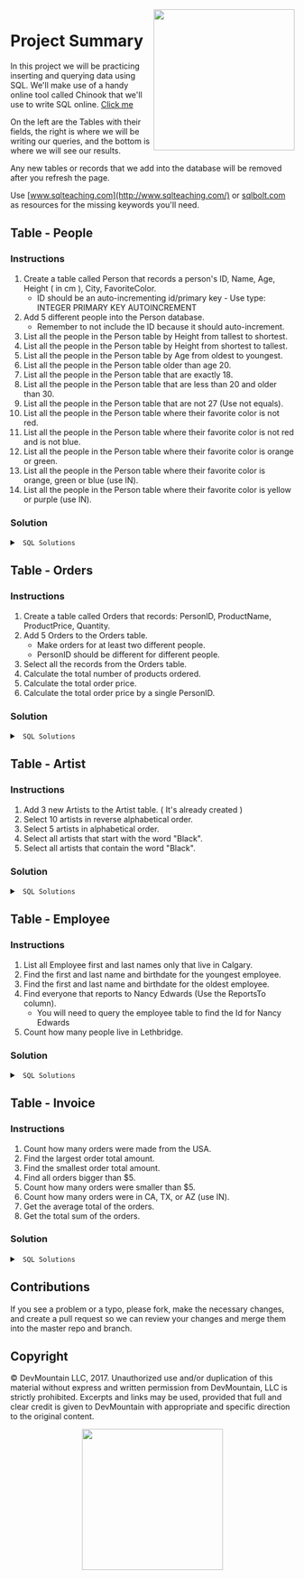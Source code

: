 <img src="https://devmounta.in/img/logowhiteblue.png" width="250" align="right">

# Project Summary

In this project we will be practicing inserting and querying data using SQL. We'll make use of a handy online tool called Chinook that we'll use to write SQL online. <a href="http://jxs.me/chinook-web/">Click me</a>

On the left are the Tables with their fields, the right is where we will be writing our queries, and the bottom is where we will see our results.

Any new tables or records that we add into the database will be removed after you refresh the page.

Use [www.sqlteaching.com](http://www.sqlteaching.com/) or [sqlbolt.com](http://sqlbolt.com/) as resources for the missing keywords you'll need.

## Table - People

### Instructions

1.  Create a table called Person that records a person's ID, Name, Age, Height ( in cm ), City, FavoriteColor.
    - ID should be an auto-incrementing id/primary key - Use type: INTEGER PRIMARY KEY AUTOINCREMENT
2.  Add 5 different people into the Person database.
    - Remember to not include the ID because it should auto-increment.
3.  List all the people in the Person table by Height from tallest to shortest.
4.  List all the people in the Person table by Height from shortest to tallest.
5.  List all the people in the Person table by Age from oldest to youngest.
6.  List all the people in the Person table older than age 20.
7.  List all the people in the Person table that are exactly 18.
8.  List all the people in the Person table that are less than 20 and older than 30.
9.  List all the people in the Person table that are not 27 (Use not equals).
10. List all the people in the Person table where their favorite color is not red.
11. List all the people in the Person table where their favorite color is not red and is not blue.
12. List all the people in the Person table where their favorite color is orange or green.
13. List all the people in the Person table where their favorite color is orange, green or blue (use IN).
14. List all the people in the Person table where their favorite color is yellow or purple (use IN).

### Solution

<details>

<summary> <code> SQL Solutions </code> </summary>

<details>

<summary> <code> #1 </code> </summary>

```sql
CREATE TABLE Person ( ID INTEGER PRIMARY KEY AUTOINCREMENT, Name string, Age integer, Height integer, City string, FavoriteColor string );
```

</details>
CREATE TABLE Person( ID INTEGER PRIMARY KEY AUTOINCREMENT, Name string, Age integer, Height integer, City string, FavoriteColor string );
<details>

<summary> <code> #2 </code> </summary>

```sql
INSERT INTO Person ( Name, Age, Height, City, FavoriteColor ) VALUES ( "First Last", 21, 182, "City", "Color" );
```

</details>
INSERT INTO Person ( Name, Age, Height, City, FavoriteColor ) VALUES ( "Dean", 32, 180, "Royel Oak", "Orange" );
<details>

<summary> <code> #3 </code> </summary>

```sql
SELECT * FROM Person ORDER BY Height DESC;
```

</details>
SELECT * FROM Person ORDER BY Height DESC;
<details>

<summary> <code> #4 </code> </summary>

```sql
SELECT * FROM Person ORDER BY Height ASC;
```

</details>
SELECT * FROM Person ORDER BY Height ASC
<details>

<summary> <code> #5 </code> </summary>

```sql
SELECT * FROM Person ORDER BY Age DESC;
```

</details>
SELECT * FROM Person ORDER BY Age DESC
<details>

<summary> <code> #6 </code> </summary>

```sql
SELECT * FROM Person WHERE Age > 20;
```

</details>
SELECT * FROM Person WHERE Age > 20
<details>

<summary> <code> #7 </code> </summary>

```sql
SELECT * FROM Person WHERE Age = 18;
```

</details>
SELECT * FROM Person WHERE Age = 18;
<details>

<summary> <code> #8 </code> </summary>

```sql
SELECT * FROM Person WHERE Age < 20 OR Age > 30;
```

</details>
SELECT * FROM Person WHERE Age < 20  OR  Age > 30;
<details>

<summary> <code> #9 </code> </summary>

```sql
SELECT * FROM Person WHERE Age != 27;
```

</details>
SELECT * FROM Person WHERE Age != 27;
<details>

<summary> <code> #10 </code> </summary>

```sql
SELECT * FROM Person WHERE FavoriteColor != "red";
```

</details>
SELECT * FROM Person WHERE FavoriteColor != "red";
<details>

<summary> <code> #11 </code> </summary>

```sql
SELECT * FROM Person WHERE FavoriteColor != "red" AND FavoriteColor != "blue";
```

</details>
SELECT * FROM Person WHERE FavoriteColor != "red" AND FavoriteColor != "blue";
<details>

<summary> <code> #12 </code> </summary>

```sql
SELECT * FROM Person WHERE FavoriteColor = "orange" OR FavoriteColor = "green";
```

</details>
SELECT * FROM Person WHERE FavoriteColor = "orange" OR FavoriteColor = "green";
<details>

<summary> <code> #13 </code> </summary>

```sql
SELECT * FROM Person WHERE FavoriteColor IN ( "orange", "green", "blue" );
```

</details>
SELECT * FROM Person WHERE FavoriteColor IN ( "orange", "green", "blue" );
<details>

<summary> <code> #14 </code> </summary>

```sql
SELECT * FROM Person WHERE FavoriteColor IN ( "yellow", "purple" )
```

</details>
SELECT * FROM Person WHERE FavoriteColor IN ( "yellow", "purple" );
</details>

## Table - Orders

### Instructions

1.  Create a table called Orders that records: PersonID, ProductName, ProductPrice, Quantity.
2.  Add 5 Orders to the Orders table.
    - Make orders for at least two different people.
    - PersonID should be different for different people.
3.  Select all the records from the Orders table.
4.  Calculate the total number of products ordered.
5.  Calculate the total order price.
6.  Calculate the total order price by a single PersonID.

### Solution

<details>

<summary> <code> SQL Solutions </code> </summary>

<details>

<summary> <code> #1 </code> </summary>

```sql
CREATE TABLE Orders ( PersonID integer, ProductName string, ProductPrice float, Quantity integer );
```

</details>
CREATE TABLE Orders ( PersonID integer, ProductName string, ProductPrice float, Quantity integer );
<details>

<summary> <code> #2 </code> </summary>

```sql
INSERT INTO Orders ( PersonID, ProductName, ProductPrice, Quantity ) VALUES ( 0, "Product", 12.50, 2 );
```

</details>
INSERT INTO Orders (  PersonID, ProductName, ProductPrice, Quantity ) VALUES ( 10, "banana", 1, 21 );
<details>

<summary> <code> #3 </code> </summary>

```sql
SELECT * FROM Orders;
```

</details>
SELECT * FROM Orders;
<details>

<summary> <code> #4 </code> </summary>

```sql
SELECT SUM(Quantity) FROM Orders;
```

</details>
SELECT  SUM(Quantity) FROM Orders;
<details>

<summary> <code> #5 </code> </summary>

```sql
SELECT SUM(ProductPrice * Quantity) FROM Orders;
```

</details>
SELECT  SUM(Quantity * ProductPrice) FROM Orders;
<details>

<summary> <code> #6 </code> </summary>

```sql
/* The value of PersonID depends on what IDs you used. Use a valid ID from your table */
SELECT SUM(ProductPrice * Quantity) FROM Orders WHERE PersonID = 0;
```

</details>
SELECT  SUM(Quantity * ProductPrice) FROM Orders WHERE PersonalID=10;
</details>

## Table - Artist

### Instructions

1.  Add 3 new Artists to the Artist table. ( It's already created )
2.  Select 10 artists in reverse alphabetical order.
3.  Select 5 artists in alphabetical order.
4.  Select all artists that start with the word "Black".
5.  Select all artists that contain the word "Black".

### Solution

<details>

<summary> <code> SQL Solutions </code> </summary>

<details>

<summary> <code> #1 </code> </summary>

```sql
INSERT INTO Artist ( Name ) VALUES ( 'artist name' );
```

</details>
INSERT INTO Artist ( Name ) VALUES ( "P!nk" );
<details>

<summary> <code> #2 </code> </summary>

```sql
SELECT * FROM Artist ORDER BY Name Desc LIMIT 10;
```

</details>
SELECT * FROM Artist ORDER BY Name DESC LIMIT 10;
<details>

<summary> <code> #3 </code> </summary>

```sql
SELECT * FROM Artist ORDER BY Name ASC LIMIT 5;
```

</details>
SELECT * FROM Artist ORDER BY Name ASC LIMIT 5;
<details>

<summary> <code> #4 </code> </summary>

```sql
SELECT * FROM Artist WHERE Name LIKE 'Black%';
```

</details>
SELECT * FROM Artist WHERE Name LIKE "Black%";
<details>

<summary> <code> #5 </code> </summary>

```sql
SELECT * FROM Artist WHERE Name LIKE '%Black%';
```

</details>
SELECT * FROM Artist WHERE Name LIKE "%Black%";
</details>

## Table - Employee

### Instructions

1.  List all Employee first and last names only that live in Calgary.
2.  Find the first and last name and birthdate for the youngest employee.
3.  Find the first and last name and birthdate for the oldest employee.
4.  Find everyone that reports to Nancy Edwards (Use the ReportsTo column).
    - You will need to query the employee table to find the Id for Nancy Edwards
5.  Count how many people live in Lethbridge.

### Solution

<details>

<summary> <code> SQL Solutions </code> </summary>

<details>

<summary> <code> #1 </code> </summary>

```sql
SELECT FirstName, LastName FROM Employee WHERE City = "Calgary";
```

</details>
SELECT FirstName, LastName FROM Employee WHERE City="Calgary";
<details>

<summary> <code> #2 </code> </summary>

```sql
SELECT FirstName, LastName, Max(BirthDate) FROM Employee;
```

</details>
SELECT FirstName, LastName, MAX(BirthDate) FROM Employee;
<details>

<summary> <code> #3 </code> </summary>

```sql
SELECT FirstName, LastName, Min(BirthDate) FROM Employee;
```

</details>
SELECT FirstName, LastName, MIN(BirthDate) FROM Employee;
<details>

<summary> <code> #4 </code> </summary>

```sql
SELECT * FROM Employee WHERE ReportsTo = 2;
```

</details>

<details>

<summary> <code> #5 </code> </summary>

```sql
SELECT COUNT(*) FROM Employee WHERE City = "Lethbridge";
```

</details>
SELECT count(*) FROM Employee WHERE City="Lethbridge";
</details>

## Table - Invoice

### Instructions

1.  Count how many orders were made from the USA.
2.  Find the largest order total amount.
3.  Find the smallest order total amount.
4.  Find all orders bigger than $5.
5.  Count how many orders were smaller than $5.
6.  Count how many orders were in CA, TX, or AZ (use IN).
7.  Get the average total of the orders.
8.  Get the total sum of the orders.

### Solution

<details>

<summary> <code> SQL Solutions </code> </summary>

<details>

<summary> <code> #1 </code> </summary>

```sql
SELECT Count(*) FROM Invoice WHERE BillingCountry = 'USA';
```

</details>
SELECT count(*) FROM Invoice WHERE BillingCountry = 'USA';
<details>

<summary> <code> #2 </code> </summary>

```sql
SELECT Max(total) FROM Invoice;
```

</details>
SELECT MAX(total) FROM Invoice;
<details>

<summary> <code> #3 </code> </summary>

```sql
SELECT Min(total) FROM Invoice;
```

</details>
SELECT MIN(total) FROM Invoice;
<details>

<summary> <code> #4 </code> </summary>

```sql
SELECT * FROM Invoice WHERE Total > 5;
```

</details>
SELECT count(*) FROM Invoice WHERE total > 5;
<details>

<summary> <code> #5 </code> </summary>

```sql
SELECT COUNT(*) FROM Invoice WHERE Total < 5;
```

</details>
SELECT count(*) FROM Invoice WHERE total < 5;
<details>

<summary> <code> #6 </code> </summary>

```sql
SELECT Count(*) FROM Invoice WHERE BillingState in ('CA', 'TX', 'AZ');
```

</details>

<details>

<summary> <code> #7 </code> </summary>

```sql
SELECT AVG(Total) FROM Invoice;
```

</details>

<details>

<summary> <code> #8 </code> </summary>

```sql
SELECT SUM(Total) FROM Invoice;
```

</details>

</details>

## Contributions

If you see a problem or a typo, please fork, make the necessary changes, and create a pull request so we can review your changes and merge them into the master repo and branch.

## Copyright

© DevMountain LLC, 2017. Unauthorized use and/or duplication of this material without express and written permission from DevMountain, LLC is strictly prohibited. Excerpts and links may be used, provided that full and clear credit is given to DevMountain with appropriate and specific direction to the original content.

<p align="center">
<img src="https://devmounta.in/img/logowhiteblue.png" width="250">
</p>
